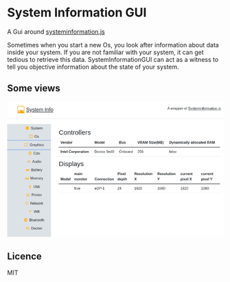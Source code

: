 # System Information GUI

A Gui around [systeminformation.js](https://systeminformation.io/)

Sometimes when you start a new Os, you look after information about data inside your system. If you are not familiar with your system, it can get tedious to retrieve this data. SystemInformationGUI can act as a witness to tell you objective information about the state of your system.

## Some views

![view1](./docs/systeminfo-view.png)

## Licence

MIT

